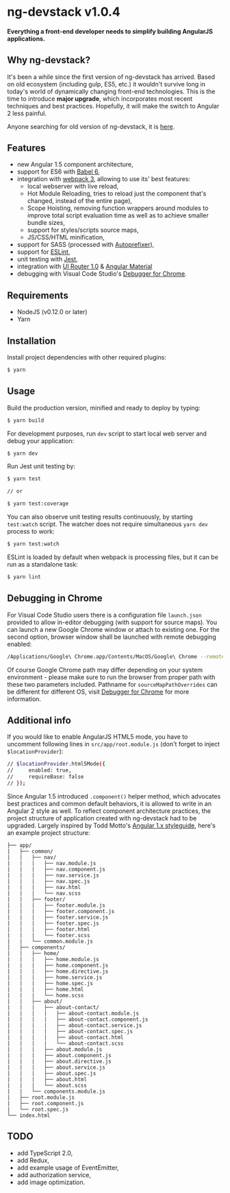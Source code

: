 # ng-devstack v1.0.4

#### Everything a front-end developer needs to simplify building AngularJS applications.

## Why ng-devstack?

It's been a while since the first version of ng-devstack has arrived. Based on old ecosystem (including gulp, ES5, etc.) it wouldn't survive long in today's world of dynamically changing front-end technologies.
This is the time to introduce **major upgrade**, which incorporates most recent techniques and best practices.
Hopefully, it will make the switch to Angular 2 less painful.

Anyone searching for old version of ng-devstack, it is [here](https://github.com/mariuszm/ng-devstack/tree/0.4.0).

## Features

- new Angular 1.5 component architecture,
- support for ES6 with [Babel 6](https://babeljs.io/),
- integration with [webpack 3](https://webpack.github.io/), allowing to use its' best features:
  - local webserver with live reload,
  - Hot Module Reloading, tries to reload just the component that's changed, instead of the entire page),
  - Scope Hoisting, removing function wrappers around modules to improve total script evaluation time as well as to achieve smaller bundle sizes,
  - support for styles/scripts source maps,
  - JS/CSS/HTML minification,
- support for SASS (processed with [Autoprefixer](https://github.com/postcss/autoprefixer)),
- support for [ESLint](http://eslint.org/),
- unit testing with [Jest](https://facebook.github.io/jest/),
- integration with [UI Router 1.0](https://ui-router.github.io/ng1/) & [Angular Material](https://material.angularjs.org/)
- debugging with Visual Code Studio's [Debugger for Chrome](https://github.com/Microsoft/vscode-chrome-debug).

## Requirements

- NodeJS (v0.12.0 or later)
- Yarn

## Installation

Install project dependencies with other required plugins:

```sh
$ yarn
```

## Usage

Build the production version, minified and ready to deploy by typing:

```sh
$ yarn build
```

For development purposes, run `dev` script to start local web server and debug your application:

```sh
$ yarn dev
```

Run Jest unit testing by:

```sh
$ yarn test

// or

$ yarn test:coverage
```

You can also observe unit testing results continuously, by starting `test:watch` script. The watcher does not require simultaneous `yarn dev` process to work:

```sh
$ yarn test:watch
```

ESLint is loaded by default when webpack is processing files, but it can be run as a standalone task:

```sh
$ yarn lint
```

## Debugging in Chrome

For Visual Code Studio users there is a configuration file `launch.json` provided to allow in-editor debugging (with support for source maps). You can launch a new Google Chrome window or attach to existing one. For the second option, browser window shall be launched with remote debugging enabled:

```sh
/Applications/Google\ Chrome.app/Contents/MacOS/Google\ Chrome --remote-debugging-port=9222 --user-data-dir=remote-profile
```

Of course Google Chrome path may differ depending on your system environment - please make sure to run the browser from proper path with these two parameters included. Pathname for `sourceMapPathOverrides` can be different for different OS, visit [Debugger for Chrome](https://github.com/Microsoft/vscode-chrome-debug) for more information.

## Additional info

If you would like to enable AngularJS HTML5 mode, you have to uncomment following lines in `src/app/root.module.js` (don't forget to inject `$locationProvider`):

>
```sh
// $locationProvider.html5Mode({
//     enabled: true,
//     requireBase: false
// });
```

Since Angular 1.5 introduced `.component()` helper method, which advocates best practices and common default behaviors, it is allowed to write in an Angular 2 style as well. To reflect component architecture practices, the project structure of application created with ng-devstack had to be upgraded. Largely inspired by Todd Motto's [Angular 1.x styleguide](https://github.com/toddmotto/angular-styleguide/tree/angular-old-es5), here's an example project structure:

```
├── app/
|   ├── common/
|   |   ├── nav/
|   |   |   ├── nav.module.js
|   |   |   ├── nav.component.js
|   |   |   ├── nav.service.js
|   |   |   ├── nav.spec.js
|   |   |   ├── nav.html
|   |   |   └── nav.scss
|   |   ├── footer/
|   |   |   ├── footer.module.js
|   |   |   ├── footer.component.js
|   |   |   ├── footer.service.js
|   |   |   ├── footer.spec.js
|   |   |   ├── footer.html
|   |   |   └── footer.scss
|   |   └── common.module.js
│   ├── components/
|   |   ├── home/
|   |   |   ├── home.module.js
|   |   |   ├── home.component.js
|   |   |   ├── home.directive.js
|   |   |   ├── home.service.js
|   |   |   ├── home.spec.js
|   |   |   ├── home.html
|   |   |   └── home.scss
|   |   ├── about/
|   |   |   ├── about-contact/
|   |   |   |   ├── about-contact.module.js
|   |   |   |   ├── about-contact.component.js
|   |   |   |   ├── about-contact.service.js
|   |   |   |   ├── about-contact.spec.js
|   |   |   |   ├── about-contact.html
|   |   |   |   └── about-contact.scss
|   |   |   ├── about.module.js
|   |   |   ├── about.component.js
|   |   |   ├── about.directive.js
|   |   |   ├── about.service.js
|   |   |   ├── about.spec.js
|   |   |   ├── about.html
|   |   |   └── about.scss
|   |   └── components.module.js
|   ├── root.module.js
|   ├── root.component.js
|   └── root.spec.js
└── index.html
```

## TODO

- add TypeScript 2.0,
- add Redux,
- add example usage of EventEmitter,
- add authorization service,
- add image optimization.
